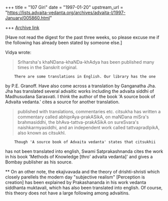 +++
title = "107 Giri"
date = "1997-01-20"
upstream_url = "https://lists.advaita-vedanta.org/archives/advaita-l/1997-January/005860.html"

+++
[Archive link](https://lists.advaita-vedanta.org/archives/advaita-l/1997-January/005860.html)

[Have not read the digest for the past three weeks, so please excuse me
if the following has already been stated by someone else.]

Vidya wrote:

> SrIharsha's khaNDana-khaNDa-khAdya has been published many times in the
> Sanskrit original.

        There are some translations in English. Our library has the one
by P.E. Granoff. Have also come across a translation by Ganganatha Jha.
Jha has translated several advaitic works including the advaita siddhi
of Madhusudana Sarasvati. I think the author of the book 'A source book
of Advaita vedanta.' cites a source for another translation.

> published with translations, commentaries etc. citsukha has written a
> commentary called abhiprAya-prakASikA, on maNDana miSra's brahmasiddhi,
> the bhAva-tattva-prakASikA on sureSvara's naishkarmyasiddhi, and an
> independent work called tattvapradIpikA, also known as citsukhI.

        Though 'A source book of Advaita vedanta' states that citsukhii
has not been translated into english, Swami Satprakashnanda cites the work
in his book 'Methods of Knowledge [thro' advaita vedanta]' and gives a
Bombay publisher as his source.

**
        On an other note, the ekajivavada and the theory of drishti-shristi
which closely parellels the modern day "subjective realism" [Perception
is creation] has been explained by Prakashananda in his work
vedanta siddhanta muktavali, which has also been translated into english.
Of course, this theory does not have a large following among advaitins.

